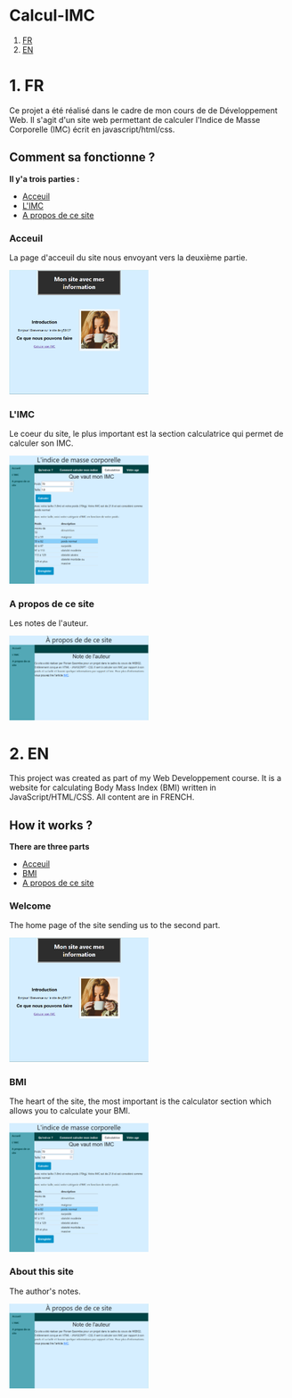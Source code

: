 # Calcul-IMC

1. [FR](README.md#1-fr)
2. [EN](EN)

# 1. FR

Ce projet a été réalisé dans le cadre de mon cours de de Développement Web. Il s'agit d'un site web permettant de calculer l'Indice de Masse Corporelle (IMC) écrit en javascript/html/css.

## Comment sa fonctionne ?

**Il y'a trois parties :**

- [Acceuil](Acceuil)
- [L'IMC](L'IMC)
- [A propos de ce site](A-propos-de-ce-site)

### Acceuil

La page d'acceuil du site nous envoyant vers la deuxième partie.

<img src="https://github.com/KBluelvl/Calcul-IMC/blob/main/image/readme/IMC_1.PNG" width="250">

### L'IMC

Le coeur du site, le plus important est la section calculatrice qui permet de calculer son IMC.

<img src="https://github.com/KBluelvl/Calcul-IMC/blob/main/image/readme/IMC_2.PNG" width="250">

### A propos de ce site

Les notes de l'auteur.

<img src="https://github.com/KBluelvl/Calcul-IMC/blob/main/image/readme/IMC_3.PNG" width="250">

# 2. EN

This project was created as part of my Web Developpement course. It is a website for calculating Body Mass Index (BMI) written in JavaScript/HTML/CSS. All content are in FRENCH. 

## How it works ?

**There are three parts**

- [Acceuil](Welcome)
- [BMI](BMI)
- [A propos de ce site](About-this-site)

### Welcome

The home page of the site sending us to the second part.

<img src="https://github.com/KBluelvl/Calcul-IMC/blob/main/image/readme/IMC_1.PNG" width="250">

### BMI

The heart of the site, the most important is the calculator section which allows you to calculate your BMI.

<img src="https://github.com/KBluelvl/Calcul-IMC/blob/main/image/readme/IMC_2.PNG" width="250">

### About this site

The author's notes.

<img src="https://github.com/KBluelvl/Calcul-IMC/blob/main/image/readme/IMC_3.PNG" width="250">
